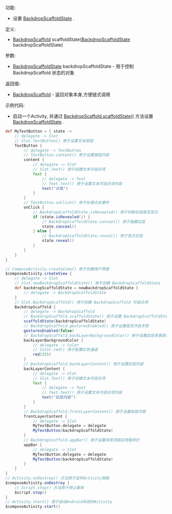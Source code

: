 功能:

+ 设置 [BackdropScaffoldState](/API/UI/Compose/State/BackdropScaffoldState/README.md) .

定义:

+ [BackdropScaffold](/API/UI/Compose/Widget/BackdropScaffold/README.md)
  scaffoldState([BackdropScaffoldState](/API/UI/Compose/State/BackdropScaffoldState/README.md)
  backdropScaffoldState)

参数:

+ [BackdropScaffoldState](/API/UI/Compose/State/BackdropScaffoldState/README.md) backdropScaffoldState -
  用于控制 BackdropScaffold 状态的对象

返回值:

+ [BackdropScaffold](/API/UI/Compose/Widget/BackdropScaffold/README.md) - 返回对象本身,方便链式调用

示例代码:

+ 启动一个Activity,
  并通过 [BackdropScaffold.scaffoldState()](/API/UI/Compose/Widget/BackdropScaffold/README.md?id=scaffoldState)
  方法设置 [BackdropScaffoldState](/API/UI/Compose/State/BackdropScaffoldState/README.md) .

```groovy
def MyTextButton = { state ->
    // delegate -> Slot
    // Slot.TextButton() 用于设置文本按钮
    TextButton {
        // delegate -> TextButton
        // TextButton.content() 用于设置按钮内容
        content {
            // delegate -> Slot
            // Slot.Text() 用于创建文本可组合项
            Text {
                // delegate -> Text
                // Text.text() 用于设置文本可组合项内容
                text("点我")
            }
        }
        // TextButton.onClick() 用于处理点击事件
        onClick {
            // BackdropScaffoldState.isRevealed() 用于判断后层是否显示
            if (state.isRevealed()) {
                // BackdropScaffoldState.conceal() 用于隐藏后层
                state.conceal()
            } else {
                // BackdropScaffoldState.reveal() 用于显示后层
                state.reveal()
            }
        }
    }
}

// ComposeActivity.createView() 用于创建用户界面
$composeActivity.createView {
    // delegate -> Slot
    // Slot.newBackdropScaffoldState() 用于创建 BackdropScaffoldState
    def backdropScaffoldState = newBackdropScaffoldState {
        // delegate -> BackdropScaffoldState
    }
    // Slot.BackdropScaffold() 用于创建 BackdropScaffold 可组合项
    BackdropScaffold {
        // delegate -> BackdropScaffold
        // BackdropScaffold.scaffoldState() 用于设置 BackdropScaffoldState
        scaffoldState(backdropScaffoldState)
        // BackdropScaffold.gesturesEnabled() 用于设置是否开启手势
        gesturesEnabled(false)
        // BackdropScaffold.backLayerBackgroundColor() 用于设置后层背景颜色
        backLayerBackgroundColor {
            // delegate -> Color
            // Color.red() 用于配置红色通道
            red(255)
        }
        // BackdropScaffold.backLayerContent() 用于设置后层内容
        backLayerContent {
            // delegate -> Slot
            // Slot.Text() 用于创建文本可组合项
            Text {
                // delegate -> Text
                // Text.text() 用于设置文本可组合项内容
                text("后层内容")
            }
        }
        // BackdropScaffold.frontLayerContent() 用于设置前层内容
        frontLayerContent {
            // delegate -> Slot
            MyTextButton.delegate = delegate
            MyTextButton(backdropScaffoldState)
        }
        // BackdropScaffold.appBar() 用于设置背景顶部应用程序栏
        appBar {
            // delegate -> Slot
            MyTextButton.delegate = delegate
            MyTextButton(backdropScaffoldState)
        }
    }
}
// Activity.onDestroy() 方法用于监听Activity销毁
$composeActivity.onDestroy {
    // Script.stop() 方法用于停止脚本
    $script.stop()
}
// Activity.start() 用于启动Android系统的Activity
$composeActivity.start()
```